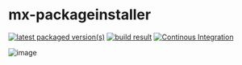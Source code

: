 # mx-packageinstaller

[![latest packaged version(s)](https://repology.org/badge/latest-versions/mx-packageinstaller.svg)](https://repology.org/project/mx-packageinstaller/versions)
[![build result](https://build.opensuse.org/projects/home:mx-packaging/packages/mx-packageinstaller/badge.svg?type=default)](https://software.opensuse.org//download.html?project=home%3Amx-packaging&package=mx-packageinstaller)
[![Continous Integration](https://github.com/AdrianTM/mx-packageinstaller/actions/workflows/main.yml/badge.svg)](https://github.com/AdrianTM/mx-packageinstaller/actions/workflows/main.yml)

![image](https://github.com/MX-Linux/mx-packageinstaller/assets/418436/315e76dd-a6ff-43c7-af3c-ff02a8c83271)

